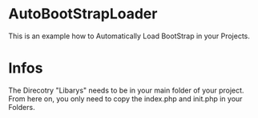 # AutoBootStrapLoader
This is an example how to Automatically Load BootStrap in your Projects.


# Infos
The Direcotry "Libarys" needs to be in your main folder of your project.
From here on, you only need to copy the index.php and init.php in your Folders.
